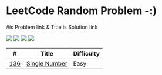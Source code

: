 # LeetCode Random Problem -:)
#is Problem link & Title is Solution link

![](https://img.shields.io/travis/skygragon/leetcode-cli.svg?style=flat)
![](https://img.shields.io/badge/language-C++-red.svg)
![](https://img.shields.io/badge/%3E-leetcode-green.svg)
![](https://img.shields.io/badge/%3C-awesome-green.svg)



| # | Title | Difficulty |
|---| ----- | -------- |
|[136](https://leetcode.com/problems/single-number/)|[Single Number](https://github.com/grandyang/LeetCode-All-In-One/issues/919)|Easy|
